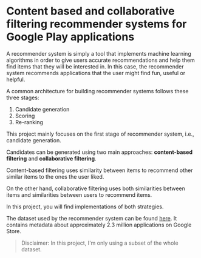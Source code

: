 # Content based and collaborative filtering recommender systems for Google Play applications

A recommender system is simply a tool that implements machine learning algorithms in order to give users accurate recommendations and help them find items that they will be interested in. In this case, the recommender system recommends applications that the user might find fun, useful or helpful.

A common architecture for building recommender systems follows these three stages:

1. Candidate generation
2. Scoring
3. Re-ranking

This project mainly focuses on the first stage of recommender system, i.e., candidate generation.

Candidates can be generated using two main approaches: **content-based filtering** and **collaborative filtering**.

Content-based filtering uses similarity between items to recommend other similar items to the ones the user liked.

On the other hand, collaborative filtering uses both similarities between items and similarities between users to recommend items.

In this project, you will find implementations of both strategies.

The dataset used by the recommender system can be found [here](https://www.kaggle.com/datasets/gauthamp10/google-playstore-apps). It contains metadata about approximately 2.3 million applications on Google Store.

> Disclaimer: In this project, I'm only using a subset of the whole dataset.
